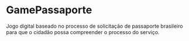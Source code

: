 # GamePassaporte
Jogo digital baseado no processo de solicitação de passaporte brasileiro para que o cidadão possa compreender o processo do serviço.
